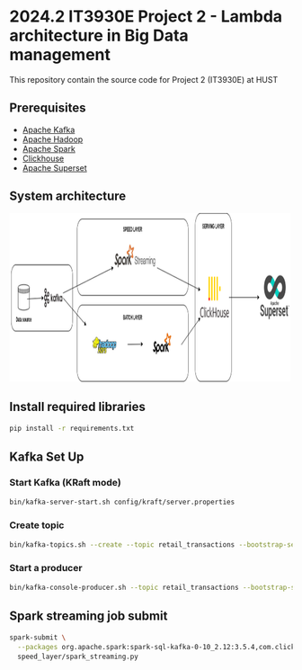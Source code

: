 
# 2024.2 IT3930E Project 2 - Lambda architecture in Big Data management 

This repository contain the source code for Project 2 (IT3930E) at HUST


## Prerequisites

- [Apache Kafka](https://kafka.apache.org/quickstart)
- [Apache Hadoop](https://hadoop.apache.org/releases.html)
- [Apache Spark](https://spark.apache.org/downloads.html)
- [Clickhouse](https://clickhouse.com/docs/install)
- [Apache Superset](https://superset.apache.org/)

## System architecture

<img src='asset/Project 2.png' alt='System architecture' width="500" height="300"> 

## Install required libraries
```bash
pip install -r requirements.txt
```

## Kafka Set Up 
### Start Kafka (KRaft mode)
```bash
bin/kafka-server-start.sh config/kraft/server.properties 
```

### Create topic
```bash
bin/kafka-topics.sh --create --topic retail_transactions --bootstrap-server localhost:9092 
```

### Start a producer
```bash
bin/kafka-console-producer.sh --topic retail_transactions --bootstrap-server localhost:9092 
```

## Spark streaming job submit 
```bash
spark-submit \
  --packages org.apache.spark:spark-sql-kafka-0-10_2.12:3.5.4,com.clickhouse:clickhouse-jdbc:0.4.6 \
  speed_layer/spark_streaming.py
```
